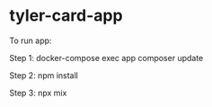 # tyler-card-app

To run app:

Step 1: 
docker-compose exec app composer update

Step 2:
npm install

Step 3:
npx mix
